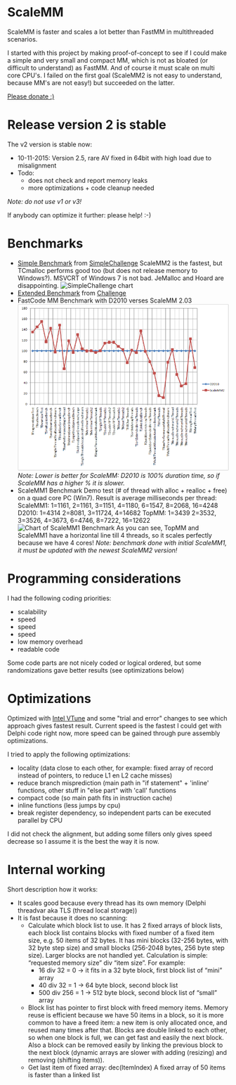 # ScaleMM

ScaleMM is faster and scales a lot better than FastMM in multithreaded scenarios.

I started with this project by making proof-of-concept to see if I could make a simple and very small and compact MM, which is not as bloated (or difficult to understand) as FastMM. And of course it must scale on multi core CPU's.
I failed on the first goal (ScaleMM2 is not easy to understand, because MM's are not easy!) but succeeded on the latter.

[Please donate :)](https://www.paypal.com/cgi-bin/webscr?cmd=_donations&business=andre%2emussche%40gmail%2ecom&lc=US&item_name=ScaleMM&item_number=ScaleMM&currency_code=EUR&bn=PP%2dDonationsBF%3abtn_donateCC_LG%2egif%3aNonHosted)

# Release version 2 is stable

The v2 version is stable now:
* 10-11-2015: Version 2.5, rare AV fixed in 64bit with high load due to misalignment
* Todo:
  * does not check and report memory leaks
  * more optimizations + code cleanup needed

_Note: do not use v1 or v3!_

If anybody can optimize it further: please help! :-)

# Benchmarks

* [Simple Benchmark](SimpleChallenge/results.txt) from [SimpleChallenge](SimpleChallenge)
  ScaleMM2 is the fastest, but TCmalloc performs good too (but does not release memory to Windows?). MSVCRT of  Windows 7 is not bad. JeMalloc and Hoard are disappointing.
  ![SimpleChallenge chart](http://chart.googleapis.com/chart?chxr=0,1,8|1,0,11500&chxs=0,676767,11.5,0,lt,676767&chxt=x,y&chs=440x440&cht=lxy&foo=FFFF00,FFDBE5,63FFAC,&chco=FF34FF,FF4A46,008941,7A4900,0000A6,B79762,004D43,8FB0FF,997D87&chdl=D2010|HoardMM|JemallocFFMM|JemallocMM|msvcrtMM|ScaleMM2|ScaleMM3|TCmallocMM|TopMM&chds=1,8,0,11500,1,8,0,11500,1,8,0,11500,1,8,0,11500,1,8,0,11500,1,8,0,11500,1,8,0,11500,1,8,0,11500,1,8,0,11500&chd=t:1,2,4,8|329,600,1204,2560|1,2,4,8|414,791,1693,3536|1,2,4,8|484,1405,3657,7369|1,2,4,8|1782,2848,5608,11204|1,2,4,8|420,483,857,1626|1,2,4,8|293,295,332,636|1,2,4,8|339,343,358,750|1,2,4,8|316,325,411,775|1,2,4,8|704,767,905,1876&chdlp=b&chls=1|1|1&chma=5,0,5,25&chtt=Scaling+comparison&nonsense=something_that_ends_with.png "SimpleChallengeChart")
* [Extended Benchmark](Challenge/Results/MMBench_all.htm) from [Challenge](Challenge)
* FastCode MM Benchmark with D2010 verses ScaleMM 2.03
  ![Chart of ScaleMM 2.03 Benchmark](Challenge/Results/ScaleMM2.03-BenchmarkVsFastmm.png "Chart of ScaleMM 2.03 Benchmark")
_Note: Lower is better for ScaleMM: D2010 is 100% duration time, so if ScaleMM has a higher % it is slower._
* ScaleMM1 Benchmark
  Demo test (# of thread with alloc + realloc + free) on a quad core PC (Win7).
  Result is average milliseconds per thread:
  ScaleMM1:
  1=1161, 2=1161, 3=1151, 4=1180, 6=1547, 8=2068, 16=4248
  D2010:
  1=4314 2=8081, 3=11724, 4=14682
  TopMM:
  1=3439 2=3532, 3=3526, 4=3673, 6=4746, 8=7222, 16=12622
  ![Chart of ScaleMM1 Benchmark](http://chart.apis.google.com/chart?chxr=0,0,16|1,0,14682&chxs=0,676767,11.5,0,lt,676767&chxt=x,y&chs=440x220&cht=lxy&chco=3072F3,FF0000,FF9900&chds=0,16,0,14682,0,16,0,14682,0,16,0,14682&chd=t:1,2,3,4|4314,8081,11724,14682|1,2,3,4,6,8,16|3439,3532,3526,3673,4746,7222,12622|1,2,3,4,6,8,16|1161,1161,1151,1180,1547,2068,4248&chdl=D2010|TopMM|ScaleMM1&chdlp=b&chls=2,4,1|1|1&chma=5,0,5,25&chtt=Scaling+comparison&nonsense=something_that_ends_with.png "Chart of ScaleMM1 Benchmark")
  As you can see, TopMM and ScaleMM1 have a horizontal line till 4 threads, so it scales perfectly because we have 4 cores!
  _Note: benchmark done with initial ScaleMM1, it must be updated with the newest ScaleMM2 version!_

# Programming considerations

I had the following coding priorities:
  * scalability
  * speed
  * speed
  * speed
  * low memory overhead
  * readable code

Some code parts are not nicely coded or logical ordered, but some randomizations gave better results (see optimizations below)   

# Optimizations

Optimized with [Intel VTune](http://software.intel.com/en-us/intel-vtune/) and some "trial and error" changes to see which approach gives fastest result. Current speed is the fastest I could get with Delphi code right now, more speed can be gained through pure assembly optimizations.

I tried to apply the following optimizations:
  * locality (data close to each other, for example: fixed array of record instead of pointers, to reduce L1 en L2 cache misses)
  * reduce branch misprediction (main path in "if statement" + 'inline' functions, other stuff in "else part" with 'call' functions
  * compact code (so main path fits in instruction cache)
  * inline functions (less jumps by cpu)
  * break register dependency, so independent parts can be executed parallel by CPU

I did not check the alignment, but adding some fillers only gives speed decrease so I assume it is the best the way it is now.

# Internal working

Short description how it works:
  * It scales good because every thread has its own memory (Delphi threadvar aka TLS (thread local storage))
  * It is fast because it does no scanning:
    * Calculate which block list to use.
      It has 2 fixed arrays of block lists, each block list contains blocks with fixed  number of a fixed item size, e.g. 50 items of 32 bytes.
      It has mini blocks (32-256 bytes, with 32 byte step size) and small blocks (256-2048  bytes, 256 byte step size). Larger blocks are not handled yet.
      Calculation is simple: “requested memory size” div “item size”. For example:  
      * 16 div 32 = 0 -> it fits in a 32 byte block, first block list of “mini” array
      * 40 div 32 = 1 -> 64 byte block, second block list
      * 500 div 256 = 1 -> 512 byte block, second block list of “small” array
    * Block list has pointer to first block with freed memory items.
      Memory reuse is efficient because we have 50 items in a block, so it is more common to have a freed item: a new item is only allocated once, and reused many times after that.
      Blocks are double linked to each other, so when one block is full, we can get fast and easily the next block. Also a block can be removed easily by linking the previous block to the next block (dynamic arrays are slower with adding (resizing) and removing (shifting items)).
    * Get last item of fixed array: dec(ItemIndex)
      A fixed array of 50 items is faster than a linked list
